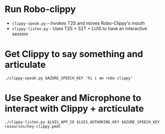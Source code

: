 # Run Robo-clippy

* `clippy-speak.py` - Invokes T2S and moves Robo-Clippy's mouth
* `clippy-listen.py` - Uses T2S + S2T + LUIS to have an interactive session

# Get Clippy to say something and articulate

```shell
./clippy-speak.py $AZURE_SPEECH_KEY 'hi i am robo clippy'
```

# Use Speaker and Microphone to interact with Clippy + arcticulate

```shell
./clippy-listen.py $LUIS_APP_ID $LUIS_AUTHORING_KEY $AZURE_SPEECH_KEY resources/hey-clippy.pmdl
```